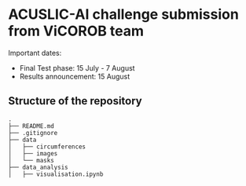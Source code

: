 # ACUSLIC-AI challenge submission from ViCOROB team

Important dates:
- Final Test phase: 15 July - 7 August
- Results announcement: 15 August


<!-- Structure of the repository-->
## Structure of the repository

```
.
├── README.md
├── .gitignore
├── data
│   ├── circumferences
│   ├── images
│   └── masks
├── data_analysis
│   ├── visualisation.ipynb
